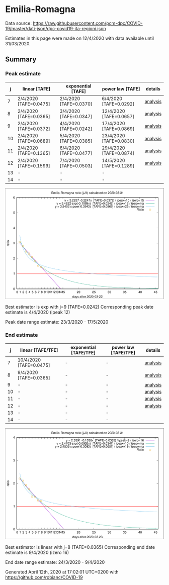 # Emilia-Romagna


Data source: https://raw.githubusercontent.com/pcm-dpc/COVID-19/master/dati-json/dpc-covid19-ita-regioni.json

Estimates in this page were made on 12/4/2020 with data available until 31/03/2020.


## Summary 

### Peak estimate 
|j|linear [TAFE]|exponential [TAFE]|power law [TAFE]|details|
|---|----|-----------|---------|-------|
|7|2/4/2020 [TAFE=0.0475]|2/4/2020 [TAFE=0.0370]|6/4/2020 [TAFE=0.0292]|[analysis](COVID-19_emilia-romagna_j7_2020-03-31.md)|
|8|2/4/2020 [TAFE=0.0365]|3/4/2020 [TAFE=0.0347]|12/4/2020 [TAFE=0.0657]|[analysis](COVID-19_emilia-romagna_j8_2020-03-31.md)|
|9|2/4/2020 [TAFE=0.0372]|4/4/2020 [TAFE=0.0242]|17/4/2020 [TAFE=0.0869]|[analysis](COVID-19_emilia-romagna_j9_2020-03-31.md)|
|10|2/4/2020 [TAFE=0.0689]|5/4/2020 [TAFE=0.0385]|23/4/2020 [TAFE=0.0830]|[analysis](COVID-19_emilia-romagna_j10_2020-03-31.md)|
|11|2/4/2020 [TAFE=0.1365]|6/4/2020 [TAFE=0.0477]|29/4/2020 [TAFE=0.0874]|[analysis](COVID-19_emilia-romagna_j11_2020-03-31.md)|
|12|2/4/2020 [TAFE=0.1599]|7/4/2020 [TAFE=0.0503]|14/5/2020 [TAFE=0.1289]|[analysis](COVID-19_emilia-romagna_j12_2020-03-31.md)|
|13|-|-|-||
|14|-|-|-||

![best peak estimate](COVID-19_emilia-romagna_j9_2020-03-31.png)

Best estimator is exp with j=9 (TAFE=0.0242)
Corresponding peak date estimate is 4/4/2020 (ipeak 12)


Peak date range estimate: 23/3/2020 - 17/5/2020

### End estimate 
|j|linear [TAFE/TFE]|exponential [TAFE/TFE]|power law [TAFE/TFE]|details|
|---|----|-----------|---------|-------|
|7|10/4/2020 [TAFE=0.0475]|-|-|[analysis](COVID-19_emilia-romagna_j7_2020-03-31.md)|
|8|9/4/2020 [TAFE=0.0365]|-|-|[analysis](COVID-19_emilia-romagna_j8_2020-03-31.md)|
|9|-|-|-|[analysis](COVID-19_emilia-romagna_j9_2020-03-31.md)|
|10|-|-|-|[analysis](COVID-19_emilia-romagna_j10_2020-03-31.md)|
|11|-|-|-|[analysis](COVID-19_emilia-romagna_j11_2020-03-31.md)|
|12|-|-|-|[analysis](COVID-19_emilia-romagna_j12_2020-03-31.md)|
|13|-|-|-||
|14|-|-|-||

![best zero estimate](COVID-19_emilia-romagna_j8_2020-03-31.png)

Best estimator is linear with j=8 (TAFE=0.0365)
Corresponding end date estimate is 9/4/2020 (izero 16)


End date range estimate: 24/3/2020 - 9/4/2020

Generated April 12th, 2020 at 17:02:01 UTC+0200 with https://github.com/robianc/COVID-19
